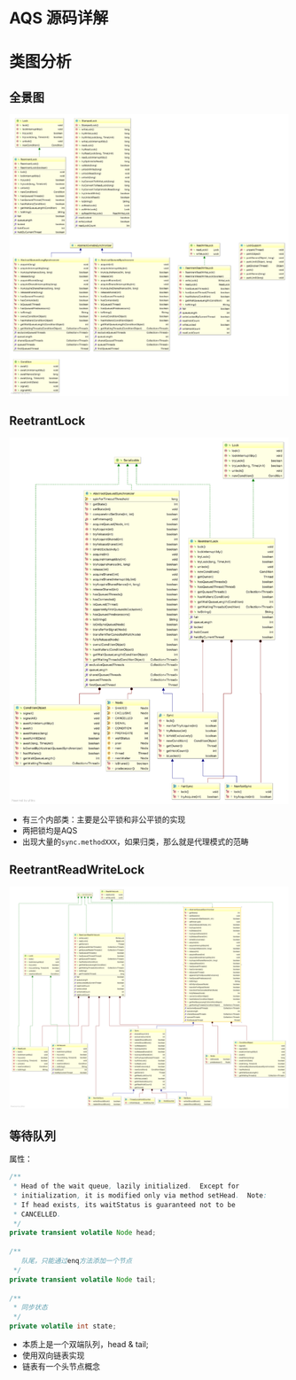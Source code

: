 # AQS 源码详解

# 类图分析

## 全景图

![](/assets/JUC.locks.all.png)


## ReetrantLock

![](/assets/ReentrantLock.png)
* 有三个内部类：主要是公平锁和非公平锁的实现
* 两把锁均是AQS
* 出现大量的`sync.methodXXX`，如果归类，那么就是代理模式的范畴


## ReetrantReadWriteLock

![](/assets/ReentrantReadWriteLock.png)

## 等待队列

属性：
```java
/**
 * Head of the wait queue, lazily initialized.  Except for
 * initialization, it is modified only via method setHead.  Note:
 * If head exists, its waitStatus is guaranteed not to be
 * CANCELLED.
 */
private transient volatile Node head;

/**
   队尾，只能通过enq方法添加一个节点
 */
private transient volatile Node tail;

/**
 * 同步状态
 */
private volatile int state;
```

* 本质上是一个双端队列，head & tail;
* 使用双向链表实现
* 链表有一个头节点概念

